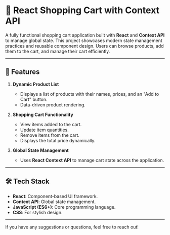 # 🛒 React Shopping Cart with Context API

A fully functional shopping cart application built with **React** and **Context API** to manage global state. This project showcases modern state management practices and reusable component design. Users can browse products, add them to the cart, and manage their cart efficiently.

---

## 🚀 Features

1. **Dynamic Product List**
   - Displays a list of products with their names, prices, and an "Add to Cart" button.
   - Data-driven product rendering.

2. **Shopping Cart Functionality**
   - View items added to the cart.
   - Update item quantities.
   - Remove items from the cart.
   - Displays the total price dynamically.

3. **Global State Management**
   - Uses **React Context API** to manage cart state across the application.

---

## 🛠️ Tech Stack

- **React**: Component-based UI framework.
- **Context API**: Global state management.
- **JavaScript (ES6+)**: Core programming language.
- **CSS**: For stylish design.

---

If you have any suggestions or questions, feel free to reach out!
